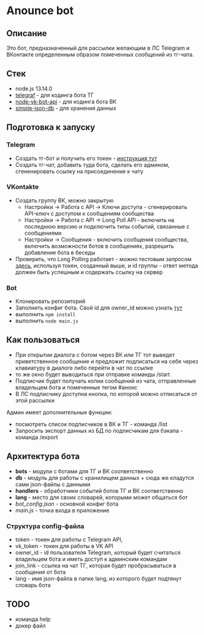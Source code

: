 # Anounce bot
## Описание
Это бот, предназначенный для рассылки желающим в ЛС Telegram и ВКонтакте определенным образом помеченных сообщений из тг-чата.

## Стек
* node.js 13.14.0
* [telegraf](https://telegraf.js.org/) - для кодинга бота ТГ
* [node-vk-bot-api](https://www.npmjs.com/package/node-vk-bot-api) - для кодинга бота ВК
* [simple-json-db](https://www.npmjs.com/package/simple-json-db) - для хранения данных

## Подготовка к запуску
### Telegram
* Создать тг-бот и получить его токен - [инструкция тут](https://sendpulse.com/ru/knowledge-base/chatbot/create-telegram-chatbot)
* Создать тг-чат, добавить туда бота, сделать его админом, сгененировать ссылку на присоединение к чату
### VKontakte
* Создать группу ВК, можно закрытую
  * Настройки -> Работа с API -> Ключи доступа - сгенерировать API-ключ с доступом к сообщениям сообщества
  * Настройки -> Работа с API -> Long Poll API - включить на последнюю версию и подключить типы событий, связанные с сообщениями
  * Настройки -> Сообщения - включить сообщения сообщества, включить возможности ботов в сообщениях, разрешить добавление бота в беседы
* Проверить, что Long Polling работает - можно тестовым запросом [здесь](https://dev.vk.com/method/groups.getLongPollServer), используя токен, созданный выше, и id группы - ответ метода должен быть успешным и содержать ссылку на сервер
### Bot
* Клонировать репозиторий
* Заполнить конфиг бота. Свой id для owner_id можно узнать [тут](https://okeygeek.ru/id-v-telegram-chto-ehto-kak-uznat)
* выполнить `npm install`
* выполнить `node main.js`

## Как пользоваться
* При открытии диалога с ботом через ВК или ТГ тот выведет приветственное сообщение и предложит подписаться на себя через клавиатуру в диалоге либо перейти в чат по ссылке
* то же окно будет выводиться при отправке команды /start
* Подписчик будет получать копии сообщений из чата, отправленные владельцем бота и помеченные тегом #анонс
* В ЛС подписчику доступна кнопка, по которой можно отписаться от этой рассылки

Админ имеет дополнительные функции:
* посмотреть список подписчиков в ВК и ТГ - команда /list
* Запросить экспорт данных из БД по подписчикам для бэкапа - команда /export

## Архитектура бота
* **bots** - модули с ботами для ТГ и ВК соответственно
* **db** - модуль для работы с хранилищем данных + сюда же кладутся сами json-файлы с данными
* **handlers** - обработчики событий ботов ТГ и ВК соответственно
* **lang** - место для своих словарей, которыми может общаться бот
* *bot_config.json* - основной конфиг бота
* *main.js* - точка входа в приложение

### Структура config-файла
* token - токен для работы с Telegram API,
* vk_token - токен для работы в VK API
* owner_id - id пользователя Telegram, который будет считаться владельцем бота и иметь доступ к админским командам
* join_link - ссылка на чат ТГ, которая будет пробрасываться в сообщения от бота
* lang - имя json-файла в папке lang, из которого будет подтянут словарь бота

## TODO
* команда help
* докер файл
